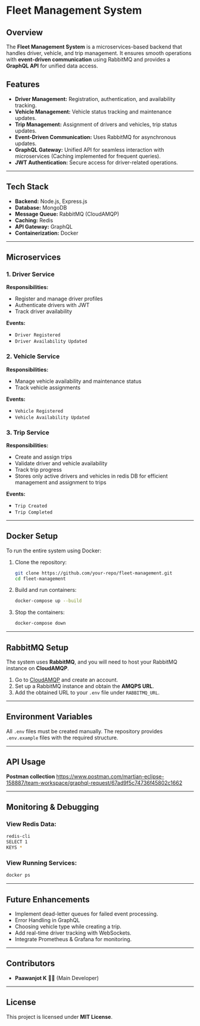# Fleet Management System

## Overview

The **Fleet Management System** is a microservices-based backend that handles driver, vehicle, and trip management. It ensures smooth operations with **event-driven communication** using RabbitMQ and provides a **GraphQL API** for unified data access.

## Features

- **Driver Management:** Registration, authentication, and availability tracking.
- **Vehicle Management:** Vehicle status tracking and maintenance updates.
- **Trip Management:** Assignment of drivers and vehicles, trip status updates.
- **Event-Driven Communication:** Uses RabbitMQ for asynchronous updates.
- **GraphQL Gateway:** Unified API for seamless interaction with microservices (Caching implemented for frequent queries).
- **JWT Authentication:** Secure access for driver-related operations.

---

## Tech Stack

- **Backend:** Node.js, Express.js
- **Database:** MongoDB
- **Message Queue:** RabbitMQ (CloudAMQP)
- **Caching:** Redis
- **API Gateway:** GraphQL
- **Containerization:** Docker

---

## Microservices

### 1. Driver Service

**Responsibilities:**

- Register and manage driver profiles
- Authenticate drivers with JWT
- Track driver availability

**Events:**

- `Driver Registered`
- `Driver Availability Updated`

### 2. Vehicle Service

**Responsibilities:**

- Manage vehicle availability and maintenance status
- Track vehicle assignments

**Events:**

- `Vehicle Registered`
- `Vehicle Availability Updated`

### 3. Trip Service

**Responsibilities:**

- Create and assign trips
- Validate driver and vehicle availability
- Track trip progress
- Stores only active drivers and vehicles in redis DB for efficient management and assignment to trips

**Events:**

- `Trip Created`
- `Trip Completed`

---

## Docker Setup

To run the entire system using Docker:

1. Clone the repository:

   ```bash
   git clone https://github.com/your-repo/fleet-management.git
   cd fleet-management
   ```

2. Build and run containers:

   ```bash
   docker-compose up --build
   ```

3. Stop the containers:

   ```bash
   docker-compose down
   ```

---

## RabbitMQ Setup

The system uses **RabbitMQ**, and you will need to host your RabbitMQ instance on **CloudAMQP**.

1. Go to [CloudAMQP](https://www.cloudamqp.com/) and create an account.
2. Set up a RabbitMQ instance and obtain the **AMQPS URL**.
3. Add the obtained URL to your `.env` file under `RABBITMQ_URL`.

---

## Environment Variables

All `.env` files must be created manually. The repository provides `.env.example` files with the required structure.

---

## API Usage

**Postman collection**
https://www.postman.com/martian-eclipse-158887/team-workspace/graphql-request/67ad9f5c74736f45802c1662

---

## Monitoring & Debugging

### View Redis Data:

```bash
redis-cli
SELECT 1
KEYS *
```

### View Running Services:

```bash
docker ps
```

---

## Future Enhancements

- Implement dead-letter queues for failed event processing.
- Error Handling in GraphQL
- Choosing vehicle type while creating a trip.
- Add real-time driver tracking with WebSockets.
- Integrate Prometheus & Grafana for monitoring.

---

## Contributors

- **Paawanjot K** 💖✨ (Main Developer)

---

## License

This project is licensed under **MIT License**.



